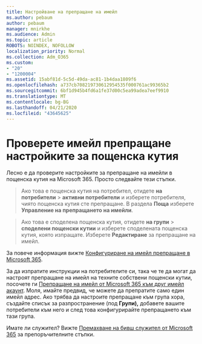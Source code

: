 ```yaml
---
title: Настройване на препращане на имейл
ms.author: pebaum
author: pebaum
manager: mnirkhe
ms.audience: Admin
ms.topic: article
ROBOTS: NOINDEX, NOFOLLOW
localization_priority: Normal
ms.collection: Adm_O365
ms.custom:
- "20"
- "1200004"
ms.assetid: 15abf81d-5c5d-49da-ac81-1b4daa1809f6
ms.openlocfilehash: a737cb708219730612954535f000761ac99365b2
ms.sourcegitcommit: 6bf1d945b4fd6a1fe37d00c5ea99adea7eef9910
ms.translationtype: MT
ms.contentlocale: bg-BG
ms.lasthandoff: 04/21/2020
ms.locfileid: "43645625"
---
```

# <a name="check-the-email-forwarding-settings-for-a-mailbox"></a>Проверете имейл препращане настройките за пощенска кутия

Лесно е да проверите настройките за препращане на имейли в пощенска кутия на Microsoft 365. Просто следвайте тези стъпки.
  
> Ако това е пощенска кутия на потребител, отидете **на потребители** \> **активни потребители** и изберете потребителя, чиято пощенска кутия сте препращане. В раздела **Поща** изберете **Управление на препращането на имейли**.

> Ако това е споделена пощенска кутия, отидете **на групи** \> **споделени пощенски кутии** и изберете споделената пощенска кутия, която изпращате. Изберете **Редактиране** за препращане на имейл.

За повече информация вижте [Конфигуриране на имейл препращане в Microsoft 365](https://docs.microsoft.com/office365/admin/email/configure-email-forwarding).
  
За да изпратите инструкции на потребителите си, така че те да могат да настроят препращане на имейл на техните собствени пощенски кутии, посочете ги [Препращане на имейл от Microsoft 365 към друг имейл акаунт](https://support.office.com/article/Forward-email-from-Office-365-to-another-email-account-1ed4ee1e-74f8-4f53-a174-86b748ff6a0e). Моля, имайте предвид, че можете да препратите само един имейл адрес. Ако трябва да настроите препращане към група хора, създайте списък за разпространение (под **Групи),** добавете вашите потребители към него и след това конфигурирайте препращането към тази група.
  
Имате ли служител? Вижте [Премахване на бивш служител от Microsoft 365](https://docs.microsoft.com/office365/admin/add-users/remove-former-employee) за препоръчителните стъпки.